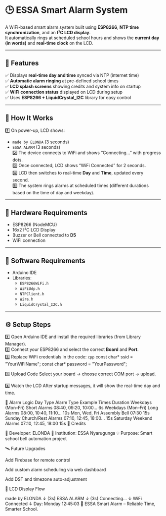 # 🕒 ESSA Smart Alarm System

A WiFi-based smart alarm system built using **ESP8266**, **NTP time synchronization**, and an **I²C LCD display**.  
It automatically rings at scheduled school hours and shows the **current day (in words)** and **real-time clock** on the LCD.

---

## 🚀 Features

✅ Displays **real-time day and time** synced via NTP (internet time)  
✅ **Automatic alarm ringing** at pre-defined school times  
✅ **LCD splash screens** showing credits and system info on startup  
✅ **WiFi connection status** displayed on LCD during setup  
✅ Uses **ESP8266 + LiquidCrystal_I2C** library for easy control

---

## 🧠 How It Works

1️⃣ On power-up, LCD shows:  
   - `made by ELONDA` (3 seconds)  
   - `ESSA ALARM` (3 seconds)  
2️⃣ The device connects to WiFi and shows “Connecting...” with progress dots.  
3️⃣ Once connected, LCD shows “WiFi Connected” for 2 seconds.  
4️⃣ LCD then switches to real-time **Day** and **Time**, updated every second.  
5️⃣ The system rings alarms at scheduled times (different durations based on the time of day and weekday).

---

## 🧩 Hardware Requirements

- ESP8266 (NodeMCU)
- 16x2 I²C LCD Display
- Buzzer or Bell connected to **D5**
- WiFi connection

---

## 🔧 Software Requirements

- Arduino IDE
- Libraries:
  - `ESP8266WiFi.h`
  - `WiFiUdp.h`
  - `NTPClient.h`
  - `Wire.h`
  - `LiquidCrystal_I2C.h`

---

## ⚙️ Setup Steps

1️⃣ Open Arduino IDE and install the required libraries (from Library Manager).  
2️⃣ Connect your ESP8266 and select the correct **Board** and **Port**.  
3️⃣ Replace WiFi credentials in the code:
   ```cpp```
   const char* ssid = "YourWiFiName";
   const char* password = "YourPassword";

   3️⃣ Upload Code
Select your board → choose correct COM port → upload.

4️⃣ Watch the LCD
After startup messages, it will show the real-time day and time.

🔔 Alarm Logic
Day Type	Alarm Type	Example Times	Duration
Weekdays (Mon–Fri)	Short Alarms	08:40, 09:20, 10:00...	6s
Weekdays (Mon–Fri)	Long Alarms	08:00, 10:40, 11:10...	10s
Mon, Wed, Fri	Assembly Bell	07:30	15s
Sunday	Church/Rest Alarms	07:10, 12:45, 18:00...	15s
Saturday	Weekend Alarms	07:10, 12:45, 18:00	15s
🧾 Credits

👤 Developer: ELONDA
🏫 Institution: ESSA Nyarugunga
💡 Purpose: Smart school bell automation project

🛰️ Future Upgrades

Add Firebase for remote control

Add custom alarm scheduling via web dashboard

Add DST and timezone auto-adjustment

📸 LCD Display Flow

made by ELONDA
   ↓ (3s)
ESSA ALARM
   ↓ (3s)
Connecting...
   ↓
WiFi Connected
   ↓
Day: Monday
12:45:03
🧡 ESSA Smart Alarm – Reliable Time, Smarter School.
